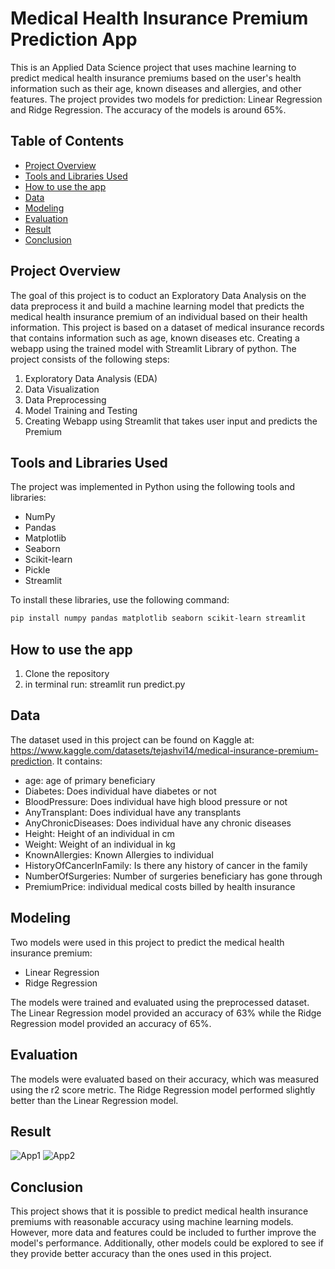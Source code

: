 # Medical Health Insurance Premium Prediction App

This is an Applied Data Science project that uses machine learning to predict medical health insurance premiums based on the user's health information such as their age, known diseases and allergies, and other features. The project provides two models for prediction: Linear Regression and Ridge Regression. The accuracy of the models is around 65%.

## Table of Contents
* [Project Overview](#project-overview)
* [Tools and Libraries Used](tools-and-libraries-used)
* [How to use the app](#how-to-use-the-app)
* [Data](#data)
* [Modeling](#modeling)
* [Evaluation](#evaluation)
* [Result](#result)
* [Conclusion](#conclusion)

## Project Overview
The goal of this project is to coduct an Exploratory Data Analysis on the data preprocess it and build a machine learning model that predicts the medical health insurance premium of an individual based on their health information. This project is based on a dataset of medical insurance records that contains information such as age, known diseases etc. Creating a webapp using the trained model with Streamlit Library of python.
The project consists of the following steps:

1. Exploratory Data Analysis (EDA)
2. Data Visualization
3. Data Preprocessing
4. Model Training and Testing
5. Creating Webapp using Streamlit that takes user input and predicts the Premium

## Tools and Libraries Used
The project was implemented in Python using the following tools and libraries:

* NumPy
* Pandas
* Matplotlib
* Seaborn
* Scikit-learn
* Pickle
* Streamlit

To install these libraries, use the following command:
```bash
pip install numpy pandas matplotlib seaborn scikit-learn streamlit
```

## How to use the app
1. Clone the repository
2. in terminal run: streamlit run predict.py

## Data
The dataset used in this project can be found on Kaggle at: https://www.kaggle.com/datasets/tejashvi14/medical-insurance-premium-prediction. It contains:
* age: age of primary beneficiary 
* Diabetes: Does individual have diabetes or not
* BloodPressure: Does individual have high blood pressure or not 
* AnyTransplant: Does individual have any transplants
* AnyChronicDiseases: Does individual have any chronic diseases
* Height: Height of an individual in cm
* Weight: Weight of an individual in kg
* KnownAllergies: Known Allergies to individual
* HistoryOfCancerInFamily: Is there any history of cancer in the family
* NumberOfSurgeries: Number of surgeries beneficiary has gone through
* PremiumPrice: individual medical costs billed by health insurance

## Modeling
Two models were used in this project to predict the medical health insurance premium:
* Linear Regression
* Ridge Regression

The models were trained and evaluated using the preprocessed dataset. The Linear Regression model provided an accuracy of 63% while the Ridge Regression model provided an accuracy of 65%.

## Evaluation
The models were evaluated based on their accuracy, which was measured using the r2 score metric. The Ridge Regression model performed slightly better than the Linear Regression model.

## Result
![App1](https://user-images.githubusercontent.com/88809987/232298496-d44de009-d228-4e58-ab34-a0fc8f18e339.png)
![App2](https://user-images.githubusercontent.com/88809987/232298549-d4f00cda-d0d7-4e6e-b4b9-078f04d3944b.png)

## Conclusion
This project shows that it is possible to predict medical health insurance premiums with reasonable accuracy using machine learning models. However, more data and features could be included to further improve the model's performance. Additionally, other models could be explored to see if they provide better accuracy than the ones used in this project.
